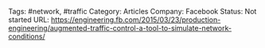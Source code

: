 

Tags: #network, #traffic
Category: Articles
Company: Facebook
Status: Not started
URL: https://engineering.fb.com/2015/03/23/production-engineering/augmented-traffic-control-a-tool-to-simulate-network-conditions/